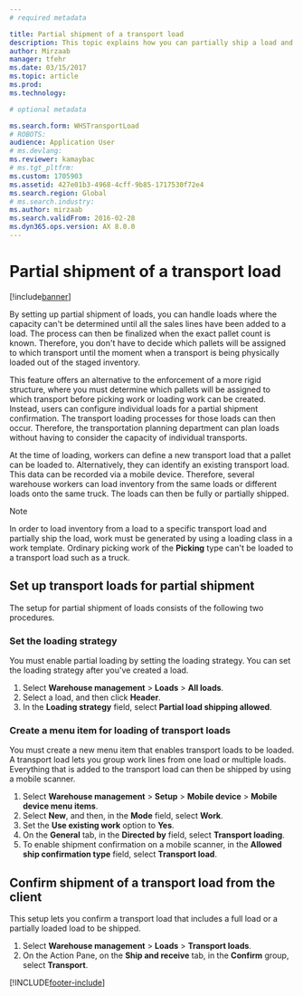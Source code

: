 ```yaml
---
# required metadata

title: Partial shipment of a transport load
description: This topic explains how you can partially ship a load and postpone the planning of capacity for the load.
author: Mirzaab
manager: tfehr
ms.date: 03/15/2017
ms.topic: article
ms.prod: 
ms.technology: 

# optional metadata

ms.search.form: WHSTransportLoad
# ROBOTS: 
audience: Application User
# ms.devlang: 
ms.reviewer: kamaybac
# ms.tgt_pltfrm: 
ms.custom: 1705903
ms.assetid: 427e01b3-4968-4cff-9b85-1717530f72e4
ms.search.region: Global
# ms.search.industry: 
ms.author: mirzaab
ms.search.validFrom: 2016-02-28
ms.dyn365.ops.version: AX 8.0.0
---
```


# Partial shipment of a transport load

[!include[banner](../includes/banner.md)]

By setting up partial shipment of loads, you can handle loads where the capacity can't be determined until all the sales lines have been added to a load. The process can then be finalized when the exact pallet count is known. Therefore, you don't have to decide which pallets will be assigned to which transport until the moment when a transport is being physically loaded out of the staged inventory.

This feature offers an alternative to the enforcement of a more rigid structure, where you must determine which pallets will be assigned to which transport before picking work or loading work can be created. Instead, users can configure individual loads for a partial shipment confirmation. The transport loading processes for those loads can then occur. Therefore, the transportation planning department can plan loads without having to consider the capacity of individual transports.

At the time of loading, workers can define a new transport load that a pallet can be loaded to. Alternatively, they can identify an existing transport load. This data can be recorded via a mobile device. Therefore, several warehouse workers can load inventory from the same loads or different loads onto the same truck. The loads can then be fully or partially shipped.

> [!NOTE] 
> In order to load inventory from a load to a specific transport load and partially ship the load, work must be generated by using a loading class in a work template. Ordinary picking work of the **Picking** type can't be loaded to a transport load such as a truck.

## Set up transport loads for partial shipment

The setup for partial shipment of loads consists of the following two procedures.

### Set the loading strategy

You must enable partial loading by setting the loading strategy. You can set the loading strategy after you've created a load.

1. Select **Warehouse management** \> **Loads** \> **All loads**.
2. Select a load, and then click **Header**.
3. In the **Loading strategy** field, select **Partial load shipping allowed**.

### Create a menu item for loading of transport loads

You must create a new menu item that enables transport loads to be loaded. A transport load lets you group work lines from one load or multiple loads. Everything that is added to the transport load can then be shipped by using a mobile scanner.

1. Select **Warehouse management** \> **Setup** \> **Mobile device** \> **Mobile device menu items**.
2. Select **New**, and then, in the **Mode** field, select **Work**.
3. Set the **Use existing work** option to **Yes**.
4. On the **General** tab, in the **Directed by** field, select **Transport loading**.
5. To enable shipment confirmation on a mobile scanner, in the **Allowed ship confirmation type** field, select **Transport load**.

## Confirm shipment of a transport load from the client

This setup lets you confirm a transport load that includes a full load or a partially loaded load to be shipped.

1. Select **Warehouse management** \> **Loads** \> **Transport loads**.
2. On the Action Pane, on the **Ship and receive** tab, in the **Confirm** group, select **Transport**.


[!INCLUDE[footer-include](../../includes/footer-banner.md)]